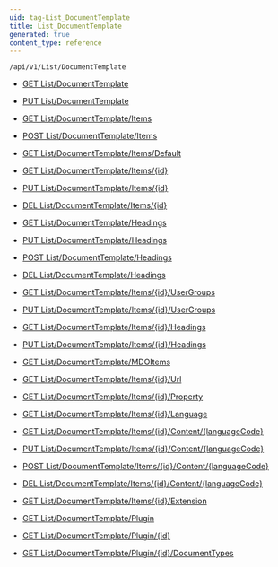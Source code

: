 ```yaml
---
uid: tag-List_DocumentTemplate
title: List_DocumentTemplate
generated: true
content_type: reference
---
```


```http
/api/v1/List/DocumentTemplate
```




* [GET List/DocumentTemplate](v1DocumentTemplateList_GetListDefinition.md)

* [PUT List/DocumentTemplate](v1DocumentTemplateList_SetListDefinition.md)

* [GET List/DocumentTemplate/Items](v1DocumentTemplateList_GetAllDocumentTemplateEntity.md)

* [POST List/DocumentTemplate/Items](v1DocumentTemplateList_PostDocumentTemplateEntity.md)

* [GET List/DocumentTemplate/Items/Default](v1DocumentTemplateList_CreateDefaultDocumentTemplateEntity.md)

* [GET List/DocumentTemplate/Items/{id}](v1DocumentTemplateList_GetDocumentTemplateEntity.md)

* [PUT List/DocumentTemplate/Items/{id}](v1DocumentTemplateList_PutDocumentTemplateEntity.md)

* [DEL List/DocumentTemplate/Items/{id}](v1DocumentTemplateList_DeleteDocumentTemplateEntity.md)

* [GET List/DocumentTemplate/Headings](v1DocumentTemplateList_GetDocumentTemplateEntityHeadings.md)

* [PUT List/DocumentTemplate/Headings](v1DocumentTemplateList_PutDocumentTemplateEntityHeadings.md)

* [POST List/DocumentTemplate/Headings](v1DocumentTemplateList_PostDocumentTemplateEntityHeading.md)

* [DEL List/DocumentTemplate/Headings](v1DocumentTemplateList_DeleteDocumentTemplateEntityHeadings.md)

* [GET List/DocumentTemplate/Items/{id}/UserGroups](v1DocumentTemplateList_GetDocumentTemplateEntityUserGroupsForListItem.md)

* [PUT List/DocumentTemplate/Items/{id}/UserGroups](v1DocumentTemplateList_PutDocumentTemplateEntityUserGroupsForListItem.md)

* [GET List/DocumentTemplate/Items/{id}/Headings](v1DocumentTemplateList_GetDocumentTemplateEntityHeadingsForListItem.md)

* [PUT List/DocumentTemplate/Items/{id}/Headings](v1DocumentTemplateList_PutDocumentTemplateEntityHeadingsForListItem.md)

* [GET List/DocumentTemplate/MDOItems](v1DocumentTemplateList_GetMDOList.md)

* [GET List/DocumentTemplate/Items/{id}/Url](v1DocumentTemplateList_GetDocumentTemplateUrl.md)

* [GET List/DocumentTemplate/Items/{id}/Property](v1DocumentTemplateList_GetDocumentTemplateProperties.md)

* [GET List/DocumentTemplate/Items/{id}/Language](v1DocumentTemplateList_GetDocumentTemplateLanguages.md)

* [GET List/DocumentTemplate/Items/{id}/Content/{languageCode}](v1DocumentTemplateList_GetDocumentTemplateStreamFromId.md)

* [PUT List/DocumentTemplate/Items/{id}/Content/{languageCode}](v1DocumentTemplateList_SaveDocumentTemplateStream.md)

* [POST List/DocumentTemplate/Items/{id}/Content/{languageCode}](v1DocumentTemplateList_CreateDefaultDocumentTemplateLanguage.md)

* [DEL List/DocumentTemplate/Items/{id}/Content/{languageCode}](v1DocumentTemplateList_DeleteDocumentTemplateLanguage.md)

* [GET List/DocumentTemplate/Items/{id}/Extension](v1DocumentTemplateList_GetDocumentTemplateExtension.md)

* [GET List/DocumentTemplate/Plugin](v1DocumentTemplateList_GetPluginList.md)

* [GET List/DocumentTemplate/Plugin/{id}](v1DocumentTemplateList_GetPluginCapabilities.md)

* [GET List/DocumentTemplate/Plugin/{id}/DocumentTypes](v1DocumentTemplateList_GetDocumentTypesForPlugin.md)